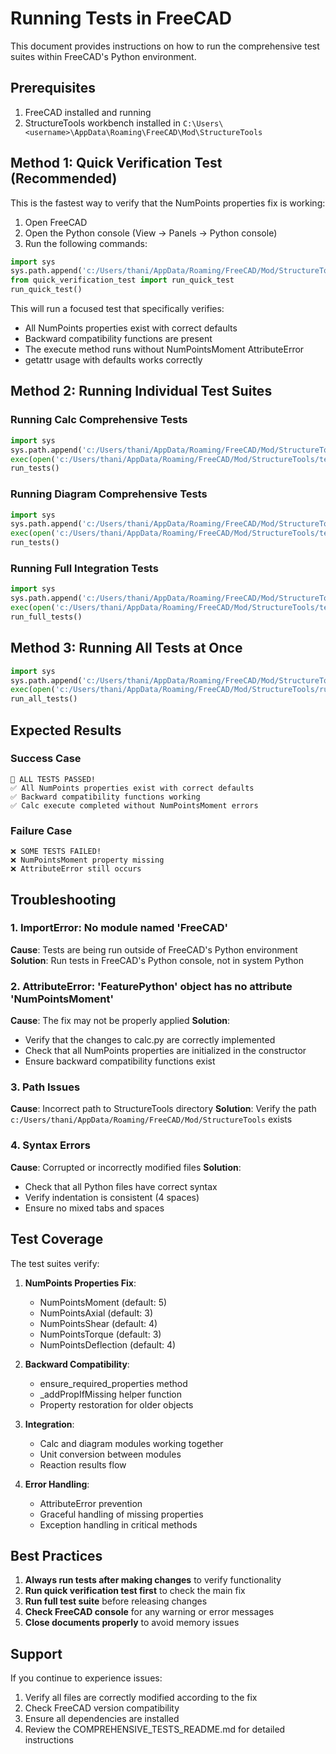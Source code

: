 # Running Tests in FreeCAD

This document provides instructions on how to run the comprehensive test suites within FreeCAD's Python environment.

## Prerequisites

1. FreeCAD installed and running
2. StructureTools workbench installed in `C:\Users\<username>\AppData\Roaming\FreeCAD\Mod\StructureTools`

## Method 1: Quick Verification Test (Recommended)

This is the fastest way to verify that the NumPoints properties fix is working:

1. Open FreeCAD
2. Open the Python console (View → Panels → Python console)
3. Run the following commands:

```python
import sys
sys.path.append('c:/Users/thani/AppData/Roaming/FreeCAD/Mod/StructureTools')
from quick_verification_test import run_quick_test
run_quick_test()
```

This will run a focused test that specifically verifies:
- All NumPoints properties exist with correct defaults
- Backward compatibility functions are present
- The execute method runs without NumPointsMoment AttributeError
- getattr usage with defaults works correctly

## Method 2: Running Individual Test Suites

### Running Calc Comprehensive Tests

```python
import sys
sys.path.append('c:/Users/thani/AppData/Roaming/FreeCAD/Mod/StructureTools')
exec(open('c:/Users/thani/AppData/Roaming/FreeCAD/Mod/StructureTools/test_calc_comprehensive.py').read())
run_tests()
```

### Running Diagram Comprehensive Tests

```python
import sys
sys.path.append('c:/Users/thani/AppData/Roaming/FreeCAD/Mod/StructureTools')
exec(open('c:/Users/thani/AppData/Roaming/FreeCAD/Mod/StructureTools/test_diagram_comprehensive.py').read())
run_tests()
```

### Running Full Integration Tests

```python
import sys
sys.path.append('c:/Users/thani/AppData/Roaming/FreeCAD/Mod/StructureTools')
exec(open('c:/Users/thani/AppData/Roaming/FreeCAD/Mod/StructureTools/test_structuretools_full.py').read())
run_full_tests()
```

## Method 3: Running All Tests at Once

```python
import sys
sys.path.append('c:/Users/thani/AppData/Roaming/FreeCAD/Mod/StructureTools')
exec(open('c:/Users/thani/AppData/Roaming/FreeCAD/Mod/StructureTools/run_all_tests.py').read())
run_all_tests()
```

## Expected Results

### Success Case
```
🎉 ALL TESTS PASSED!
✅ All NumPoints properties exist with correct defaults
✅ Backward compatibility functions working
✅ Calc execute completed without NumPointsMoment errors
```

### Failure Case
```
❌ SOME TESTS FAILED!
❌ NumPointsMoment property missing
❌ AttributeError still occurs
```

## Troubleshooting

### 1. ImportError: No module named 'FreeCAD'
**Cause**: Tests are being run outside of FreeCAD's Python environment
**Solution**: Run tests in FreeCAD's Python console, not in system Python

### 2. AttributeError: 'FeaturePython' object has no attribute 'NumPointsMoment'
**Cause**: The fix may not be properly applied
**Solution**: 
- Verify that the changes to calc.py are correctly implemented
- Check that all NumPoints properties are initialized in the constructor
- Ensure backward compatibility functions exist

### 3. Path Issues
**Cause**: Incorrect path to StructureTools directory
**Solution**: Verify the path `c:/Users/thani/AppData/Roaming/FreeCAD/Mod/StructureTools` exists

### 4. Syntax Errors
**Cause**: Corrupted or incorrectly modified files
**Solution**: 
- Check that all Python files have correct syntax
- Verify indentation is consistent (4 spaces)
- Ensure no mixed tabs and spaces

## Test Coverage

The test suites verify:

1. **NumPoints Properties Fix**:
   - NumPointsMoment (default: 5)
   - NumPointsAxial (default: 3)
   - NumPointsShear (default: 4)
   - NumPointsTorque (default: 3)
   - NumPointsDeflection (default: 4)

2. **Backward Compatibility**:
   - ensure_required_properties method
   - _addPropIfMissing helper function
   - Property restoration for older objects

3. **Integration**:
   - Calc and diagram modules working together
   - Unit conversion between modules
   - Reaction results flow

4. **Error Handling**:
   - AttributeError prevention
   - Graceful handling of missing properties
   - Exception handling in critical methods

## Best Practices

1. **Always run tests after making changes** to verify functionality
2. **Run quick verification test first** to check the main fix
3. **Run full test suite** before releasing changes
4. **Check FreeCAD console** for any warning or error messages
5. **Close documents properly** to avoid memory issues

## Support

If you continue to experience issues:

1. Verify all files are correctly modified according to the fix
2. Check FreeCAD version compatibility
3. Ensure all dependencies are installed
4. Review the COMPREHENSIVE_TESTS_README.md for detailed instructions